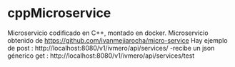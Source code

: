 # cppMicroservice
Microservicio codificado en C++, montado en docker.
Microservicio obtenido de https://github.com/ivanmejiarocha/micro-service 
Hay ejemplo de 
    post : http://localhost:8080/v1/ivmero/api/services/
        -recibe un json génerico
    get : http://localhost:8080/v1/ivmero/api/services/test
